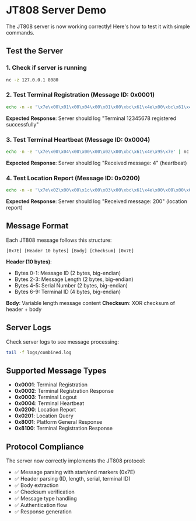 # JT808 Server Demo

The JT808 server is now working correctly! Here's how to test it with simple commands.

## Test the Server

### 1. Check if server is running

```bash
nc -z 127.0.0.1 8080
```

### 2. Test Terminal Registration (Message ID: 0x0001)

```bash
echo -n -e '\x7e\x00\x01\x00\x04\x00\x01\x00\xbc\x61\x4e\x00\xbc\x61\x4e\x04\x7e' | nc 127.0.0.1 8080
```

**Expected Response**: Server should log "Terminal 12345678 registered successfully"

### 3. Test Terminal Heartbeat (Message ID: 0x0004)

```bash
echo -n -e '\x7e\x00\x04\x00\x00\x00\x02\x00\xbc\x61\x4e\x95\x7e' | nc 127.0.0.1 8080
```

**Expected Response**: Server should log "Received message: 4" (heartbeat)

### 4. Test Location Report (Message ID: 0x0200)

```bash
echo -n -e '\x7e\x02\x00\x00\x1c\x00\x03\x00\xbc\x61\x4e\x00\x00\x00\x00\x00\x00\x00\x00\x02\x6d\x3a\x60\xfb\x96\xc2\x10\x00\x64\x00\x2d\x00\x00\x68\x9e\x1c\x1d\x00\x00\xba\x7e' | nc 127.0.0.1 8080
```

**Expected Response**: Server should log "Received message: 200" (location report)

## Message Format

Each JT808 message follows this structure:

```
[0x7E] [Header 10 bytes] [Body] [Checksum] [0x7E]
```

**Header (10 bytes)**:

- Bytes 0-1: Message ID (2 bytes, big-endian)
- Bytes 2-3: Message Length (2 bytes, big-endian)
- Bytes 4-5: Serial Number (2 bytes, big-endian)
- Bytes 6-9: Terminal ID (4 bytes, big-endian)

**Body**: Variable length message content
**Checksum**: XOR checksum of header + body

## Server Logs

Check server logs to see message processing:

```bash
tail -f logs/combined.log
```

## Supported Message Types

- **0x0001**: Terminal Registration
- **0x0002**: Terminal Registration Response
- **0x0003**: Terminal Logout
- **0x0004**: Terminal Heartbeat
- **0x0200**: Location Report
- **0x0201**: Location Query
- **0x8001**: Platform General Response
- **0x8100**: Terminal Registration Response

## Protocol Compliance

The server now correctly implements the JT808 protocol:

- ✅ Message parsing with start/end markers (0x7E)
- ✅ Header parsing (ID, length, serial, terminal ID)
- ✅ Body extraction
- ✅ Checksum verification
- ✅ Message type handling
- ✅ Authentication flow
- ✅ Response generation

